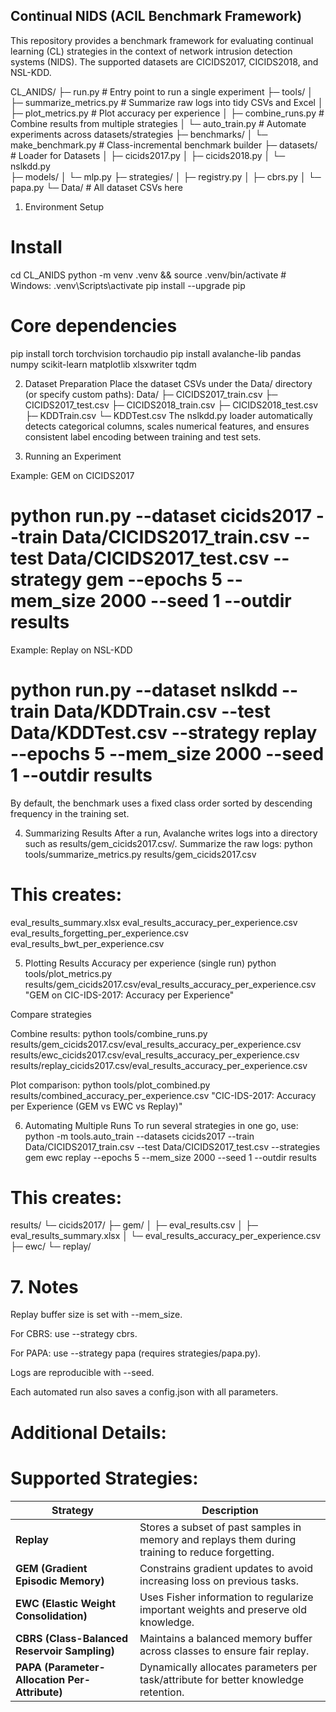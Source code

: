 ## Continual NIDS (ACIL Benchmark Framework)

This repository provides a benchmark framework for evaluating continual learning (CL) strategies in the context of network intrusion detection systems (NIDS).
The supported datasets are CICIDS2017, CICIDS2018, and NSL-KDD.

CL_ANIDS/
├─ run.py                        # Entry point to run a single experiment
├─ tools/
│  ├─ summarize_metrics.py       # Summarize raw logs into tidy CSVs and Excel
│  ├─ plot_metrics.py            # Plot accuracy per experience
│  ├─ combine_runs.py            # Combine results from multiple strategies
│  └─ auto_train.py              # Automate experiments across datasets/strategies
├─ benchmarks/
│  └─ make_benchmark.py          # Class-incremental benchmark builder
├─ datasets/                     # Loader for Datasets
│  ├─ cicids2017.py
│  ├─ cicids2018.py
│  └─ nslkdd.py                  
├─ models/
│  └─ mlp.py
├─ strategies/
│  ├─ registry.py
│  ├─ cbrs.py
│  └─ papa.py
└─ Data/                         # All dataset CSVs here

1. Environment Setup
# Install
cd CL_ANIDS
python -m venv .venv && source .venv/bin/activate  # Windows: .venv\Scripts\activate
pip install --upgrade pip

# Core dependencies
pip install torch torchvision torchaudio
pip install avalanche-lib pandas numpy scikit-learn matplotlib xlsxwriter tqdm

   
2. Dataset Preparation
Place the dataset CSVs under the Data/ directory (or specify custom paths):
Data/
├─ CICIDS2017_train.csv
├─ CICIDS2017_test.csv
├─ CICIDS2018_train.csv
├─ CICIDS2018_test.csv
├─ KDDTrain.csv
└─ KDDTest.csv
The nslkdd.py loader automatically detects categorical columns, scales numerical features, and ensures consistent label encoding between training and test sets.

3. Running an Experiment

Example: GEM on CICIDS2017
# python run.py   --dataset cicids2017   --train Data/CICIDS2017_train.csv   --test  Data/CICIDS2017_test.csv   --strategy gem   --epochs 5   --mem_size 2000   --seed 1   --outdir results
Example: Replay on NSL-KDD
# python run.py   --dataset nslkdd   --train Data/KDDTrain.csv   --test  Data/KDDTest.csv   --strategy replay   --epochs 5   --mem_size 2000   --seed 1   --outdir results
By default, the benchmark uses a fixed class order sorted by descending frequency in the training set.

4. Summarizing Results
After a run, Avalanche writes logs into a directory such as results/gem_cicids2017.csv/.
Summarize the raw logs:
python tools/summarize_metrics.py results/gem_cicids2017.csv

# This creates:
eval_results_summary.xlsx
eval_results_accuracy_per_experience.csv
eval_results_forgetting_per_experience.csv
eval_results_bwt_per_experience.csv

5. Plotting Results
Accuracy per experience (single run)
python tools/plot_metrics.py   results/gem_cicids2017.csv/eval_results_accuracy_per_experience.csv   "GEM on CIC-IDS-2017: Accuracy per Experience"

Compare strategies

Combine results:
python tools/combine_runs.py   results/gem_cicids2017.csv/eval_results_accuracy_per_experience.csv   results/ewc_cicids2017.csv/eval_results_accuracy_per_experience.csv   results/replay_cicids2017.csv/eval_results_accuracy_per_experience.csv

Plot comparison:
python tools/plot_combined.py results/combined_accuracy_per_experience.csv   "CIC-IDS-2017: Accuracy per Experience (GEM vs EWC vs Replay)"


6. Automating Multiple Runs
To run several strategies in one go, use:
python -m tools.auto_train   --datasets cicids2017   --train Data/CICIDS2017_train.csv   --test  Data/CICIDS2017_test.csv   --strategies gem ewc replay   --epochs 5 --mem_size 2000 --seed 1   --outdir results

# This creates:
results/
└─ cicids2017/
   ├─ gem/
   │  ├─ eval_results.csv
   │  ├─ eval_results_summary.xlsx
   │  └─ eval_results_accuracy_per_experience.csv
   ├─ ewc/
   └─ replay/

# 7. Notes

Replay buffer size is set with --mem_size.

For CBRS: use --strategy cbrs.

For PAPA: use --strategy papa (requires strategies/papa.py).

Logs are reproducible with --seed.

Each automated run also saves a config.json with all parameters. 

# Additional Details:

# Supported Strategies:
| Strategy                                      | Description                                                                                      |
| --------------------------------------------- | ------------------------------------------------------------------------------------------------ |
| **Replay**                                    | Stores a subset of past samples in memory and replays them during training to reduce forgetting. |
| **GEM (Gradient Episodic Memory)**            | Constrains gradient updates to avoid increasing loss on previous tasks.                          |
| **EWC (Elastic Weight Consolidation)**        | Uses Fisher information to regularize important weights and preserve old knowledge.              |
| **CBRS (Class-Balanced Reservoir Sampling)**  | Maintains a balanced memory buffer across classes to ensure fair replay.                         |
| **PAPA (Parameter-Allocation Per-Attribute)** | Dynamically allocates parameters per task/attribute for better knowledge retention.              |
